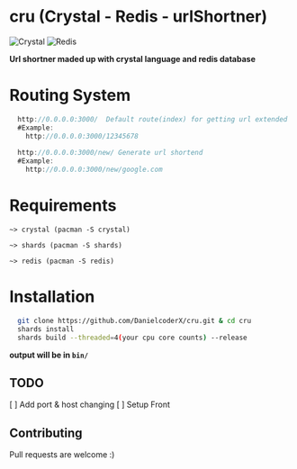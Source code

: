 # cru (Crystal - Redis - urlShortner)
![Crystal](https://img.shields.io/badge/crystal-%23000000.svg?style=for-the-badge&logo=crystal&logoColor=white) ![Redis](https://img.shields.io/badge/redis-%23DD0031.svg?style=for-the-badge&logo=redis&logoColor=white)

**Url shortner maded up with crystal language and redis database**

# Routing System
```javascript
  http://0.0.0.0:3000/  Default route(index) for getting url extended
  #Example:
    http://0.0.0.0:3000/12345678
    
  http://0.0.0.0:3000/new/ Generate url shortend
  #Example:
    http://0.0.0.0:3000/new/google.com
```
# Requirements
    ~> crystal (pacman -S crystal)

    ~> shards (pacman -S shards)

    ~> redis (pacman -S redis)
  
# Installation
```bash
  git clone https://github.com/DanielcoderX/cru.git & cd cru
  shards install
  shards build --threaded=4(your cpu core counts) --release
```
**output will be in ```bin/```**

## TODO
[ ] Add port & host changing
[ ] Setup Front


## Contributing
Pull requests are welcome :)
